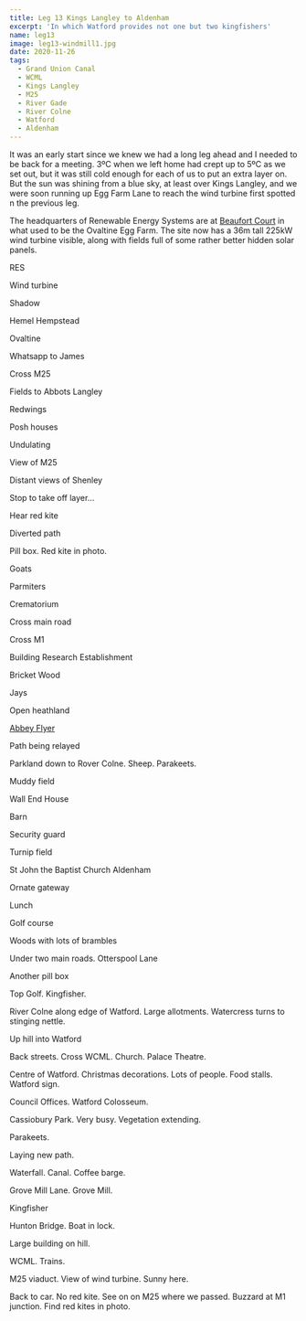 ```yaml
---
title: Leg 13 Kings Langley to Aldenham
excerpt: 'In which Watford provides not one but two kingfishers'
name: leg13
image: leg13-windmill1.jpg
date: 2020-11-26
tags:
  - Grand Union Canal
  - WCML
  - Kings Langley
  - M25
  - River Gade
  - River Colne
  - Watford
  - Aldenham
---
```


It was an early start since we knew we had a long leg ahead and I needed to be back for a meeting. 3ºC when we left home had crept up to 5ºC as we set out, but it was still cold enough for each of us to put an extra layer on. But the sun was shining from a blue sky, at least over Kings Langley, and we were soon running up Egg Farm Lane to reach the wind turbine first spotted n the previous leg.

The headquarters of Renewable Energy Systems are at [Beaufort Court](http://www.beaufortcourt.com/) in what used to be the Ovaltine Egg Farm. The site now has a 36m tall 225kW wind turbine visible, along with fields full of some rather better hidden solar panels.

RES

Wind turbine

Shadow

Hemel Hempstead

Ovaltine

Whatsapp to James

Cross M25

Fields to Abbots Langley

Redwings

Posh houses

Undulating

View of M25

Distant views of Shenley

Stop to take off layer...

Hear red kite

Diverted path

Pill box. Red kite in photo.

Goats

Parmiters

Crematorium

Cross main road

Cross M1

Building Research Establishment

Bricket Wood

Jays

Open heathland

[Abbey Flyer](https://abbeyline.org.uk/)

Path being relayed

Parkland down to Rover Colne. Sheep. Parakeets.

Muddy field

Wall End House

Barn

Security guard

Turnip field

St John the Baptist Church Aldenham

Ornate gateway

Lunch

Golf course

Woods with lots of brambles

Under two main roads. Otterspool Lane

Another pill box

Top Golf. Kingfisher.

River Colne along edge of Watford. Large allotments. Watercress turns to stinging nettle.

Up hill into Watford

Back streets. Cross WCML. Church. Palace Theatre.

Centre of Watford. Christmas decorations. Lots of people. Food stalls. Watford sign.

Council Offices. Watford Colosseum.

Cassiobury Park. Very busy. Vegetation extending.

Parakeets.

Laying new path.

Waterfall. Canal. Coffee barge.

Grove Mill Lane. Grove Mill.

Kingfisher

Hunton Bridge. Boat in lock.

Large building on hill.

WCML. Trains.

M25 viaduct. View of wind turbine. Sunny here.

Back to car. No red kite. See on on M25 where we passed. Buzzard at M1 junction. Find red kites in photo.
